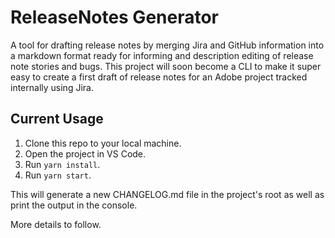 # ReleaseNotes Generator

A tool for drafting release notes by merging Jira and GitHub information into a markdown format ready for informing and description editing of release note stories and bugs. This project will soon become a CLI to make it super easy to create a first draft of release notes for an Adobe project tracked internally using Jira.

## Current Usage

1. Clone this repo to your local machine.
2. Open the project in VS Code.
3. Run `yarn install`.
4. Run `yarn start`.

This will generate a new CHANGELOG.md file in the project's root as well as print the output in the console.

More details to follow.



